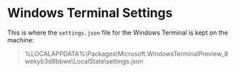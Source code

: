 # Windows Terminal Settings

This is where the `settings.json` file for the Windows Terminal is kept on
the machine:

> %LOCALAPPDATA%\Packages\Microsoft.WindowsTerminalPreview_8wekyb3d8bbwe\LocalState\settings.json

